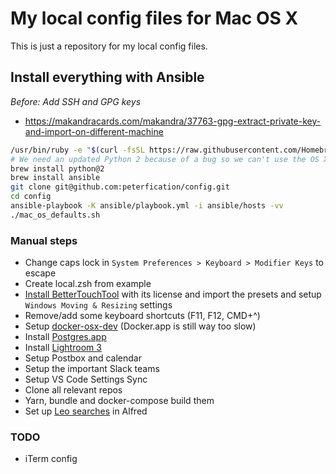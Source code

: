 # My local config files for Mac OS X

This is just a repository for my local config files.

## Install everything with Ansible

*Before: Add SSH and GPG keys*
- https://makandracards.com/makandra/37763-gpg-extract-private-key-and-import-on-different-machine

```bash
/usr/bin/ruby -e "$(curl -fsSL https://raw.githubusercontent.com/Homebrew/install/master/install)"
# We need an updated Python 2 because of a bug so we can't use the OS X one
brew install python@2
brew install ansible
git clone git@github.com:peterfication/config.git
cd config
ansible-playbook -K ansible/playbook.yml -i ansible/hosts -vv
./mac_os_defaults.sh
```

### Manual steps

- Change caps lock in `System Preferences > Keyboard > Modifier Keys` to escape
- Create local.zsh from example
- [Install BetterTouchTool](https://bettertouchtool.net/releases/btt2.340.zip) with its license and import the presets and setup `Windows Moving & Resizing` settings
- Remove/add some keyboard shortcuts (F11, F12, CMD+^)
- Setup [docker-osx-dev](https://github.com/brikis98/docker-osx-dev) (Docker.app is still way too slow)
- Install [Postgres.app](https://postgresapp.com/)
- Install [Lightroom 3](https://supportdownloads.adobe.com/product.jsp?product=113&platform=Mac)
- Setup Postbox and calendar
- Setup the important Slack teams
- Setup VS Code Settings Sync
- Clone all relevant repos
- Yarn, bundle and docker-compose build them
- Set up [Leo searches](alfred/leo-searches.md) in Alfred

### TODO

- iTerm config
